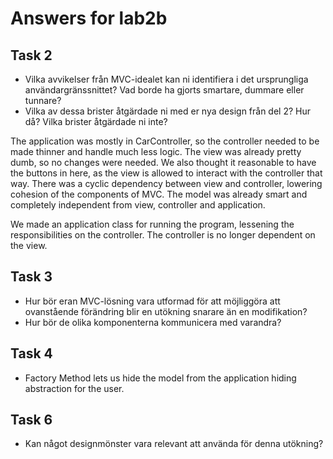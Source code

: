 # Answers for lab2b
## Task 2
- Vilka avvikelser från MVC-idealet kan ni identifiera i det ursprungliga användargränssnittet? Vad borde ha gjorts 
smartare, dummare eller tunnare?
- Vilka av dessa brister åtgärdade ni med er nya design från del 2? Hur då? Vilka brister åtgärdade ni inte?

The application was mostly in CarController, so the controller needed to be made thinner and handle much less logic. 
The view was already pretty dumb, so no changes were needed. We also thought it reasonable to have the buttons in here, 
as the view is allowed to interact with the controller that way.
There was a cyclic dependency between view and controller, lowering cohesion of the components of MVC.
The model was already smart and completely independent from view, controller and application.

We made an application class for running the program, lessening the responsibilities on the controller. 
The controller is no longer dependent on the view.


## Task 3
- Hur bör eran MVC-lösning vara utformad för att möjliggöra att ovanstående förändring blir en utökning snarare än en modifikation?
- Hur bör de olika komponenterna kommunicera med varandra?


## Task 4
- Factory Method lets us hide the model from the application hiding abstraction for the user.
## Task 6
- Kan något designmönster vara relevant att använda för denna utökning?
